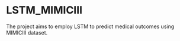 # LSTM_MIMICIII
The project aims to employ LSTM to predict medical outcomes using MIMICIII dataset.
